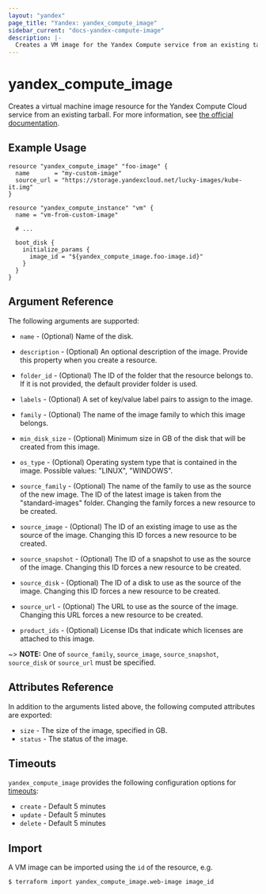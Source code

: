 ```yaml
---
layout: "yandex"
page_title: "Yandex: yandex_compute_image"
sidebar_current: "docs-yandex-compute-image"
description: |-
  Creates a VM image for the Yandex Compute service from an existing tarball.
---
```


# yandex\_compute\_image

Creates a virtual machine image resource for the Yandex Compute Cloud service from an existing
tarball. For more information, see [the official documentation](https://cloud.yandex.com/docs/compute/concepts/images).


## Example Usage

```hcl
resource "yandex_compute_image" "foo-image" {
  name       = "my-custom-image"
  source_url = "https://storage.yandexcloud.net/lucky-images/kube-it.img"
}

resource "yandex_compute_instance" "vm" {
  name = "vm-from-custom-image"

  # ...

  boot_disk {
    initialize_params {
      image_id = "${yandex_compute_image.foo-image.id}"
    }
  }
}
```

## Argument Reference

The following arguments are supported:

* `name` - (Optional) Name of the disk.

* `description` - (Optional) An optional description of the image. Provide this property when
  you create a resource.

* `folder_id` - (Optional) The ID of the folder that the resource belongs to. If it
    is not provided, the default provider folder is used.

* `labels` - (Optional) A set of key/value label pairs to assign to the image.

* `family` - (Optional) The name of the image family to which this image belongs.

* `min_disk_size` - (Optional) Minimum size in GB of the disk that will be created from this image.

* `os_type` - (Optional) Operating system type that is contained in the image. Possible values: "LINUX", "WINDOWS".

* `source_family` - (Optional) The name of the family to use as the source of the new image. 
    The ID of the latest image is taken from the "standard-images" folder. Changing the family forces 
    a new resource to be created.

* `source_image` - (Optional) The ID of an existing image to use as the source of the
    image. Changing this ID forces a new resource to be created.

* `source_snapshot` - (Optional) The ID of a snapshot to use as the source of the
    image. Changing this ID forces a new resource to be created.

* `source_disk` - (Optional) The ID of a disk to use as the source of the
    image. Changing this ID forces a new resource to be created.

* `source_url` - (Optional) The URL to use as the source of the
    image. Changing this URL forces a new resource to be created.

* `product_ids` - (Optional) License IDs that indicate which licenses are 
    attached to this image.

~> **NOTE:** One of `source_family`, `source_image`, `source_snapshot`, `source_disk` or `source_url` must be specified.

## Attributes Reference

In addition to the arguments listed above, the following computed attributes are exported:

* `size` - The size of the image, specified in GB.
* `status` - The status of the image.

## Timeouts

`yandex_compute_image` provides the following configuration options for 
[timeouts](/docs/configuration/resources.html#timeouts):

- `create` - Default 5 minutes
- `update` - Default 5 minutes
- `delete` - Default 5 minutes

## Import

A VM image can be imported using the `id` of the resource, e.g.

```
$ terraform import yandex_compute_image.web-image image_id
```
